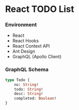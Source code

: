 # React TODO List

### Environment
- React
- React Hooks
- React Context API
- Ant Design
- GraphQL (Apollo Client)

### GraphQL Schema

```graphql
type Todo {
    no: String!
    todo: String!
    desc: String!
    completed: Boolean!
}
```